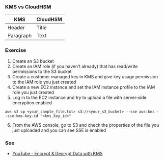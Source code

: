 ### KMS vs CloudHSM
| KMS      | CloudHSM |
| ----------- | ----------- |
| Header      | Title       |
| Paragraph   | Text        |

### Exercise
1. Create an S3 bucket
2. Create an IAM role (if you haven't already) that has read/write permissions to the S3 bucket
3. Create a customer managed key in KMS and give key usage permission to the IAM role you just created
4. Create a new EC2 instance and set the IAM instance profile to the IAM role you just created
5. Log in to the EC2 instance and try to upload a file with server-side encryption enabled
```
aws s3 cp <your_sample_file.txt> s3://<your_s3_bucket> --sse aws:kms --sse-kms-key-id "<kms_key_id>"
```
6. From the AWS console, go to S3 and check the properties of the file you just uploaded and you can see SSE is enabled

### See
* [YouTube - Encrypt & Decrypt Data with KMS](https://www.youtube.com/watch?v=0VKJfpCoF2s)
